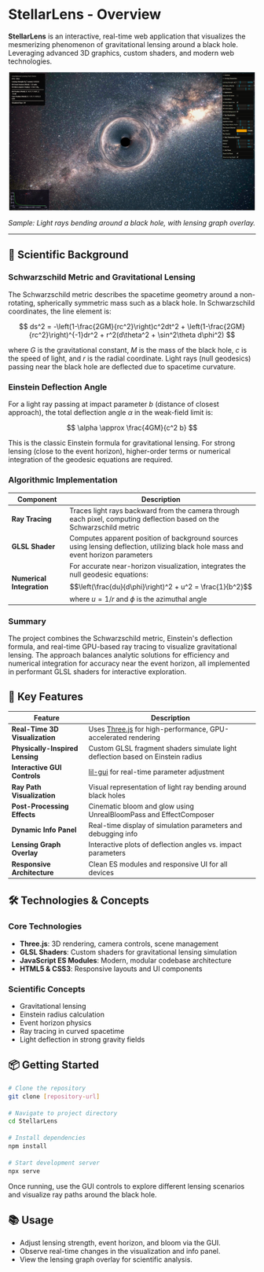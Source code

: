 
# StellarLens - Overview

**StellarLens** is an interactive, real-time web application that visualizes the mesmerizing phenomenon of gravitational lensing around a black hole. Leveraging advanced 3D graphics, custom shaders, and modern web technologies.

<p align="center">
  <img src="textures/example.png" alt="Sample Lensing Graph" width="500"/>
</p>

*Sample: Light rays bending around a black hole, with lensing graph overlay.*

---

## 🔬 Scientific Background

### Schwarzschild Metric and Gravitational Lensing

The Schwarzschild metric describes the spacetime geometry around a non-rotating, spherically symmetric mass such as a black hole. In Schwarzschild coordinates, the line element is:

$$
ds^2 = -\left(1-\frac{2GM}{rc^2}\right)c^2dt^2 + \left(1-\frac{2GM}{rc^2}\right)^{-1}dr^2 + r^2(d\theta^2 + \sin^2\theta d\phi^2)
$$

where $G$ is the gravitational constant, $M$ is the mass of the black hole, $c$ is the speed of light, and $r$ is the radial coordinate. Light rays (null geodesics) passing near the black hole are deflected due to spacetime curvature.

### Einstein Deflection Angle

For a light ray passing at impact parameter $b$ (distance of closest approach), the total deflection angle $\alpha$ in the weak-field limit is:

$$
\alpha \approx \frac{4GM}{c^2 b}
$$

This is the classic Einstein formula for gravitational lensing. For strong lensing (close to the event horizon), higher-order terms or numerical integration of the geodesic equations are required.

### Algorithmic Implementation

| Component | Description |
|-----------|-------------|
| **Ray Tracing** | Traces light rays backward from the camera through each pixel, computing deflection based on the Schwarzschild metric |
| **GLSL Shader** | Computes apparent position of background sources using lensing deflection, utilizing black hole mass and event horizon parameters |
| **Numerical Integration** | For accurate near-horizon visualization, integrates the null geodesic equations: $$\left(\frac{du}{d\phi}\right)^2 + u^2 = \frac{1}{b^2}$$ where $u = 1/r$ and $\phi$ is the azimuthal angle |

### Summary

The project combines the Schwarzschild metric, Einstein's deflection formula, and real-time GPU-based ray tracing to visualize gravitational lensing. The approach balances analytic solutions for efficiency and numerical integration for accuracy near the event horizon, all implemented in performant GLSL shaders for interactive exploration.

## 🚀 Key Features

| Feature | Description |
|---------|-------------|
| **Real-Time 3D Visualization** | Uses [Three.js](https://threejs.org/) for high-performance, GPU-accelerated rendering |
| **Physically-Inspired Lensing** | Custom GLSL fragment shaders simulate light deflection based on Einstein radius |
| **Interactive GUI Controls** | [lil-gui](https://lil-gui.georgealways.com/) for real-time parameter adjustment |
| **Ray Path Visualization** | Visual representation of light ray bending around black holes |
| **Post-Processing Effects** | Cinematic bloom and glow using UnrealBloomPass and EffectComposer |
| **Dynamic Info Panel** | Real-time display of simulation parameters and debugging info |
| **Lensing Graph Overlay** | Interactive plots of deflection angles vs. impact parameters |
| **Responsive Architecture** | Clean ES modules and responsive UI for all devices |



## 🛠️ Technologies & Concepts

### Core Technologies
- **Three.js**: 3D rendering, camera controls, scene management
- **GLSL Shaders**: Custom shaders for gravitational lensing simulation
- **JavaScript ES Modules**: Modern, modular codebase architecture
- **HTML5 & CSS3**: Responsive layouts and UI components

### Scientific Concepts
- Gravitational lensing
- Einstein radius calculation
- Event horizon physics
- Ray tracing in curved spacetime
- Light deflection in strong gravity fields

## 📦 Getting Started

```bash
# Clone the repository
git clone [repository-url]

# Navigate to project directory
cd StellarLens

# Install dependencies
npm install

# Start development server
npx serve
```

Once running, use the GUI controls to explore different lensing scenarios and visualize ray paths around the black hole.

## 📚 Usage
- Adjust lensing strength, event horizon, and bloom via the GUI.
- Observe real-time changes in the visualization and info panel.
- View the lensing graph overlay for scientific analysis.